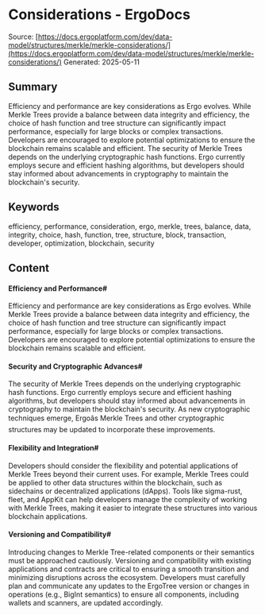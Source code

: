 # Considerations - ErgoDocs
Source: [https://docs.ergoplatform.com/dev/data-model/structures/merkle/merkle-considerations/](https://docs.ergoplatform.com/dev/data-model/structures/merkle/merkle-considerations/)
Generated: 2025-05-11

## Summary
Efficiency and performance are key considerations as Ergo evolves. While Merkle Trees provide a balance between data integrity and efficiency, the choice of hash function and tree structure can significantly impact performance, especially for large blocks or complex transactions. Developers are encouraged to explore potential optimizations to ensure the blockchain remains scalable and efficient. The security of Merkle Trees depends on the underlying cryptographic hash functions. Ergo currently employs secure and efficient hashing algorithms, but developers should stay informed about advancements in cryptography to maintain the blockchain's security.

## Keywords
efficiency, performance, consideration, ergo, merkle, trees, balance, data, integrity, choice, hash, function, tree, structure, block, transaction, developer, optimization, blockchain, security

## Content
#### Efficiency and Performance#
Efficiency and performance are key considerations as Ergo evolves. While Merkle Trees provide a balance between data integrity and efficiency, the choice of hash function and tree structure can significantly impact performance, especially for large blocks or complex transactions. Developers are encouraged to explore potential optimizations to ensure the blockchain remains scalable and efficient.

#### Security and Cryptographic Advances#
The security of Merkle Trees depends on the underlying cryptographic hash functions. Ergo currently employs secure and efficient hashing algorithms, but developers should stay informed about advancements in cryptography to maintain the blockchain's security. As new cryptographic techniques emerge, Ergoâs Merkle Trees and other cryptographic structures may be updated to incorporate these improvements.

#### Flexibility and Integration#
Developers should consider the flexibility and potential applications of Merkle Trees beyond their current uses. For example, Merkle Trees could be applied to other data structures within the blockchain, such as sidechains or decentralized applications (dApps). Tools like sigma-rust, fleet, and AppKit can help developers manage the complexity of working with Merkle Trees, making it easier to integrate these structures into various blockchain applications.

#### Versioning and Compatibility#
Introducing changes to Merkle Tree-related components or their semantics must be approached cautiously. Versioning and compatibility with existing applications and contracts are critical to ensuring a smooth transition and minimizing disruptions across the ecosystem. Developers must carefully plan and communicate any updates to the ErgoTree version or changes in operations (e.g., BigInt semantics) to ensure all components, including wallets and scanners, are updated accordingly.

